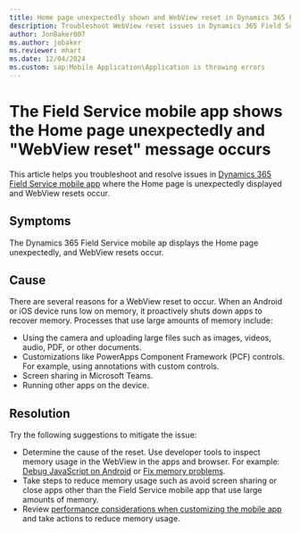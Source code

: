 ```yaml
---
title: Home page unexpectedly shown and WebView reset in Dynamics 365 Field Service mobile app
description: Troubleshoot WebView reset issues in Dynamics 365 Field Service mobile app.
author: JonBaker007
ms.author: jobaker
ms.reviewer: mhart
ms.date: 12/04/2024
ms.custom: sap:Mobile Application\Application is throwing errors
---
```

# The Field Service mobile app shows the Home page unexpectedly and "WebView reset" message occurs

This article helps you troubleshoot and resolve issues in [Dynamics 365 Field Service mobile app](/dynamics365/field-service/mobile/overview) where the Home page is unexpectedly displayed and WebView resets occur.

## Symptoms

The Dynamics 365 Field Service mobile ap displays the Home page unexpectedly, and WebView resets occur.

## Cause

There are several reasons for a WebView reset to occur. When an Android or iOS device runs low on memory, it proactively shuts down apps to recover memory. Processes that use large amounts of memory include:

- Using the camera and uploading large files such as images, videos, audio, PDF, or other documents.
- Customizations like PowerApps Component Framework (PCF) controls. For example, using annotations with custom controls.
- Screen sharing in Microsoft Teams.
- Running other apps on the device.

## Resolution

Try the following suggestions to mitigate the issue:

- Determine the cause of the reset. Use developer tools to inspect memory usage in the WebView in the apps and browser. For example: [Debug JavaScript on Android](/power-apps/developer/model-driven-apps/clientapi/debug-javascript-code#debug-javascript-in-mobile-apps-on-android) or [Fix memory problems](/microsoft-edge/devtools-guide-chromium/memory-problems/).
- Take steps to reduce memory usage such as avoid screen sharing or close apps other than the Field Service mobile app that use large amounts of memory.
- Review [performance considerations when customizing the mobile app](/dynamics365/field-service/mobile/improve-mobile-performance) and take actions to reduce memory usage.
